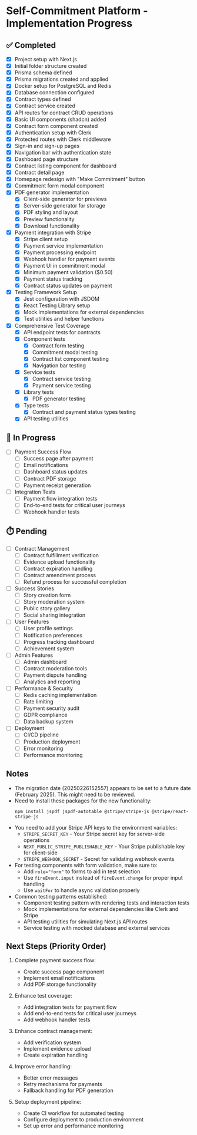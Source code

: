 # Self-Commitment Platform - Implementation Progress

## ✅ Completed
- [x] Project setup with Next.js
- [x] Initial folder structure created
- [x] Prisma schema defined
- [x] Prisma migrations created and applied
- [x] Docker setup for PostgreSQL and Redis
- [x] Database connection configured
- [x] Contract types defined
- [x] Contract service created
- [x] API routes for contract CRUD operations
- [x] Basic UI components (shadcn) added
- [x] Contract form component created
- [x] Authentication setup with Clerk
- [x] Protected routes with Clerk middleware
- [x] Sign-in and sign-up pages
- [x] Navigation bar with authentication state
- [x] Dashboard page structure
- [x] Contract listing component for dashboard
- [x] Contract detail page
- [x] Homepage redesign with "Make Commitment" button
- [x] Commitment form modal component
- [x] PDF generator implementation
  - [x] Client-side generator for previews
  - [x] Server-side generator for storage
  - [x] PDF styling and layout
  - [x] Preview functionality
  - [x] Download functionality
- [x] Payment integration with Stripe
  - [x] Stripe client setup
  - [x] Payment service implementation
  - [x] Payment processing endpoint
  - [x] Webhook handler for payment events
  - [x] Payment UI in commitment modal
  - [x] Minimum payment validation ($0.50)
  - [x] Payment status tracking
  - [x] Contract status updates on payment
- [x] Testing Framework Setup
  - [x] Jest configuration with JSDOM
  - [x] React Testing Library setup
  - [x] Mock implementations for external dependencies
  - [x] Test utilities and helper functions
- [x] Comprehensive Test Coverage
  - [x] API endpoint tests for contracts
  - [x] Component tests
    - [x] Contract form testing
    - [x] Commitment modal testing
    - [x] Contract list component testing
    - [x] Navigation bar testing
  - [x] Service tests
    - [x] Contract service testing
    - [x] Payment service testing
  - [x] Library tests
    - [x] PDF generator testing
  - [x] Type tests
    - [x] Contract and payment status types testing
  - [x] API testing utilities

## 🔄 In Progress
- [ ] Payment Success Flow
  - [ ] Success page after payment
  - [ ] Email notifications
  - [ ] Dashboard status updates
  - [ ] Contract PDF storage
  - [ ] Payment receipt generation
- [ ] Integration Tests
  - [ ] Payment flow integration tests
  - [ ] End-to-end tests for critical user journeys
  - [ ] Webhook handler tests

## ⏱️ Pending
- [ ] Contract Management
  - [ ] Contract fulfillment verification
  - [ ] Evidence upload functionality
  - [ ] Contract expiration handling
  - [ ] Contract amendment process
  - [ ] Refund process for successful completion

- [ ] Success Stories
  - [ ] Story creation form
  - [ ] Story moderation system
  - [ ] Public story gallery
  - [ ] Social sharing integration

- [ ] User Features
  - [ ] User profile settings
  - [ ] Notification preferences
  - [ ] Progress tracking dashboard
  - [ ] Achievement system

- [ ] Admin Features
  - [ ] Admin dashboard
  - [ ] Contract moderation tools
  - [ ] Payment dispute handling
  - [ ] Analytics and reporting

- [ ] Performance & Security
  - [ ] Redis caching implementation
  - [ ] Rate limiting
  - [ ] Payment security audit
  - [ ] GDPR compliance
  - [ ] Data backup system

- [ ] Deployment
  - [ ] CI/CD pipeline
  - [ ] Production deployment
  - [ ] Error monitoring
  - [ ] Performance monitoring

## Notes
- The migration date (20250226152557) appears to be set to a future date (February 2025). This might need to be reviewed.
- Need to install these packages for the new functionality:
  ```
  npm install jspdf jspdf-autotable @stripe/stripe-js @stripe/react-stripe-js
  ```
- You need to add your Stripe API keys to the environment variables:
  - `STRIPE_SECRET_KEY` - Your Stripe secret key for server-side operations
  - `NEXT_PUBLIC_STRIPE_PUBLISHABLE_KEY` - Your Stripe publishable key for client-side
  - `STRIPE_WEBHOOK_SECRET` - Secret for validating webhook events
- For testing components with form validation, make sure to:
  - Add `role="form"` to forms to aid in test selection
  - Use `fireEvent.input` instead of `fireEvent.change` for proper input handling
  - Use `waitFor` to handle async validation properly
- Common testing patterns established:
  - Component testing pattern with rendering tests and interaction tests
  - Mock implementations for external dependencies like Clerk and Stripe
  - API testing utilities for simulating Next.js API routes
  - Service testing with mocked database and external services

## Next Steps (Priority Order)
1. Complete payment success flow:
   - Create success page component
   - Implement email notifications
   - Add PDF storage functionality
   
2. Enhance test coverage:
   - Add integration tests for payment flow
   - Add end-to-end tests for critical user journeys
   - Add webhook handler tests
   
3. Enhance contract management:
   - Add verification system
   - Implement evidence upload
   - Create expiration handling
   
4. Improve error handling:
   - Better error messages
   - Retry mechanisms for payments
   - Fallback handling for PDF generation
   
5. Setup deployment pipeline:
   - Create CI workflow for automated testing
   - Configure deployment to production environment
   - Set up error and performance monitoring

